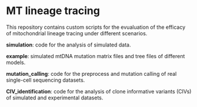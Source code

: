 # MT lineage tracing
This repository contains custom scripts for the evualuation of the efficacy of mitochondrial lineage tracing under different scenarios.

**simulation**: code for the analysis of simulated data.

**example**: simulated mtDNA mutation matrix files and tree files of different models.

**mutation_calling**: code for the preprocess and mutation calling of real single-cell sequencing datasets.

**CIV_identification**: code for the analysis of clone informative variants (CIVs) of simulated and experimental datasets.
